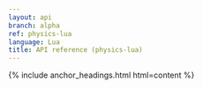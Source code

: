 ```yaml
---
layout: api
branch: alpha
ref: physics-lua
language: Lua
title: API reference (physics-lua)
---
```

{% include anchor_headings.html html=content %}